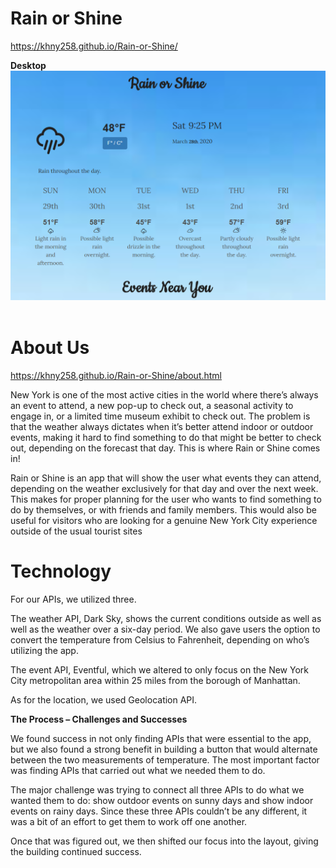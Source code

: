 # Rain or Shine 

https://khny258.github.io/Rain-or-Shine/

<strong>Desktop</strong>
<br>
<img src="assets/desktop.png">
<br>
<br>

# About Us

https://khny258.github.io/Rain-or-Shine/about.html

New York is one of the most active cities in the world where there’s always an event to attend, a new pop-up to check out, a seasonal activity to engage in, or a limited time museum exhibit to check out. The problem is that the weather always dictates when it’s better attend indoor or outdoor events, making it hard to find something to do that might be better to check out, depending on the forecast that day. This is where Rain or Shine comes in!

Rain or Shine is an app that will show the user what events they can attend, depending on the weather exclusively for that day and over the next week. This makes for proper planning for the user who wants to find something to do by themselves, or with friends and family members. This would also be useful for visitors who are looking for a genuine New York City experience outside of the usual tourist sites

# Technology

For our APIs, we utilized three.

The weather API, Dark Sky, shows the current conditions outside as well as well as the weather over a six-day period. We also gave users the option to convert the temperature from Celsius to Fahrenheit, depending on who’s utilizing the app.

The event API, Eventful, which we altered to only focus on the New York City metropolitan area within 25 miles from the borough of Manhattan.

As for the location, we used Geolocation API.

<b>The Process – Challenges and Successes</b>

We found success in not only finding APIs that were essential to the app, but we also found a strong benefit in building a button that would alternate between the two measurements of temperature. The most important factor was finding APIs that carried out what we needed them to do.

The major challenge was trying to connect all three APIs to do what we wanted them to do: show outdoor events on sunny days and show indoor events on rainy days. Since these three APIs couldn’t be any different, it was a bit of an effort to get them to work off one another.

Once that was figured out, we then shifted our focus into the layout, giving the building continued success.
<br>
<br>
